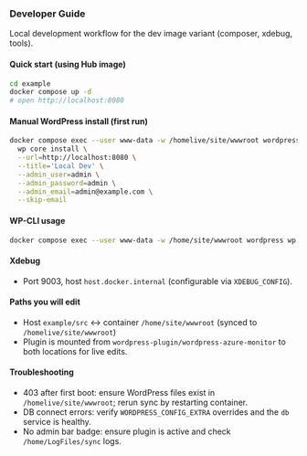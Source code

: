 ### Developer Guide

Local development workflow for the dev image variant (composer, xdebug, tools).

#### Quick start (using Hub image)
```bash
cd example
docker compose up -d
# open http://localhost:8080
```

#### Manual WordPress install (first run)
```bash
docker compose exec --user www-data -w /homelive/site/wwwroot wordpress \
  wp core install \
  --url=http://localhost:8080 \
  --title='Local Dev' \
  --admin_user=admin \
  --admin_password=admin \
  --admin_email=admin@example.com \
  --skip-email
```

#### WP-CLI usage
```bash
docker compose exec --user www-data -w /home/site/wwwroot wordpress wp plugin list
```

#### Xdebug
- Port 9003, host `host.docker.internal` (configurable via `XDEBUG_CONFIG`).

#### Paths you will edit
- Host `example/src` ↔ container `/home/site/wwwroot` (synced to `/homelive/site/wwwroot`)
- Plugin is mounted from `wordpress-plugin/wordpress-azure-monitor` to both locations for live edits.

#### Troubleshooting
- 403 after first boot: ensure WordPress files exist in `/homelive/site/wwwroot`; rerun sync by restarting container.
- DB connect errors: verify `WORDPRESS_CONFIG_EXTRA` overrides and the `db` service is healthy.
- No admin bar badge: ensure plugin is active and check `/home/LogFiles/sync` logs.


